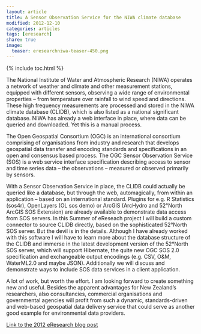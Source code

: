 ```yaml
---
layout: article
title: A Sensor Observation Service for the NIWA climate database
modified: 2012-12-10
categories: articles
tags: [eresearch]
share: true
image:
  teaser: eresearchniwa-teaser-450.png
---
```


{% include toc.html %}

The National Institute of Water and Atmospheric Research (NIWA) operates a network of weather and climate 
and other measurement stations, equipped with different sensors, observing a wide range of environmental properties – 
from temperature over rainfall to wind speed and directions. These high frequency measurements are processed 
and stored in the NIWA climate database (CLIDB), which is also listed as a national significant database. 
NIWA has already a web interface in place, where data can be queried and downloaded. Yet this is a manual process.

The Open Geospatial Consortium (OGC) is an international consortium comprising of organisations from industry and 
research that develops geospatial data transfer and encoding standards and specifications in an open and 
consensus based process. The OGC Sensor Observation Service (SOS) is a web service interface specification 
describing access to sensor and time series data – the observations – measured or observed primarily by sensors.

With a Sensor Observation Service in place, the CLIDB could actually be queried like a database, but through the web, 
automagically, from within an application – based on an international standard. Plugins for e.g. R Statistics 
(sos4r), OpenLayers (OL sos demo) or ArcGIS (ArcHydro and 52°North ArcGIS SOS Extension) are already available 
to demonstrate data access from SOS servers.
In this Summer of eReseach project I will build a custom connector to source CLIDB directly, based on the 
sophisticated 52°North SOS server. But the devil is in the details. Although I have already worked with this software 
I will have to learn more about the database structure of the CLIDB and immerse in the latest development 
version of the 52°North SOS server, which will support Hibernate, the quite new OGC SOS 2.0 specification and 
exchangeable output encodings (e.g. CSV, O&M, WaterML2.0 and maybe JSON). Additionally we will discuss and 
demonstrate ways to include SOS data services in a client application.

A lot of work, but worth the effort. I am looking forward to create something new and useful. 
Besides the apparent advantages for New Zealand’s researchers, also consultancies, commercial 
organisations and governmental agencies will profit from such a dynamic, standards-driven and web-based 
geospatial data delivery service that could serve as another good example for environmental data providers.

[Link to the 2012 eResearch blog post](http://live-eresearchnz.pantheon.io/content/sensor-observation-service-niwa-climate-database)
